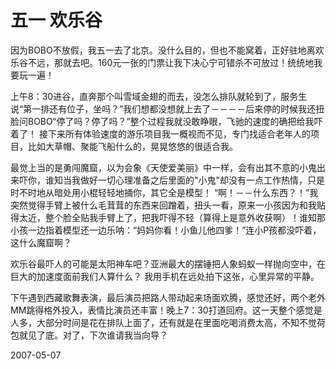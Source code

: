 # 五一 欢乐谷

因为BOBO不放假，我五一去了北京。没什么目的，但也不能窝着，正好驻地离欢乐谷不远，那就去吧。160元一张的门票让我下决心宁可错杀不可放过！统统地我要玩一遍！
 
上午8：30进谷，直奔那个叫雪域金翅的而去，没怎么排队就轮到了，服务生说“第一排还有位子，坐吗？”我们想都没想就上去了－－－－后来停的时候我还扭脸问BOBO“停了吗？停了吗？”整个过程我就没敢睁眼，飞驰的速度的确把给我吓着了！
接下来所有体验速度的游乐项目我一概视而不见，专门找适合老年人的项目，比如大草帽、聚能飞船什么的，晃晃悠悠的很适合我。
 
最觉上当的是勇闯魔窟，以为会象《天使爱美丽》中一样，会有出其不意的小鬼出来吓你，谁知当我做好一切心理准备之后里面的"小鬼"却没有一点工作热情，只是时不时地从暗处用小棍轻轻地捅你，其它全是模型！
“啊！－－什么东西？！”我突然觉得手臂上被什么毛茸茸的东西来回蹭着，扭头一看，原来一小孩因为和我贴得太近，整个脸全贴我手臂上了，把我吓得不轻（算得上是意外收获啊）！谁知那小孩一边指着模型还一边乐呐：“妈妈你看！小鱼儿他四爹！”连小P孩都没吓着，这什么魔窟啊？
 
欢乐谷最吓人的可能是太阳神车吧？亚洲最大的摆锤把人象蚂蚁一样抛向空中，在巨大的加速度面前我们人算什么？
我用手机在远处拍下这张，心里异常的平静。

下午遇到西藏歌舞表演，最后演员把路人带动起来场面欢腾，感觉还好，两个老外MM跳得格外投入，表情比演员还丰富！晚上7：30打道回府。这一天整个感觉是人多，大部分时间是花在排队上面了，还有就是在里面吃喝消费太高，不知不觉荷包就见了底。对了，下次谁请我当向导？


2007-05-07
